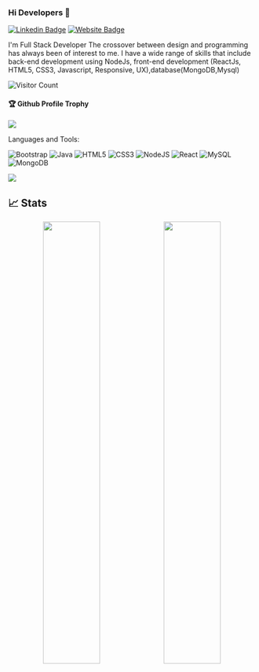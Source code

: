 ### Hi Developers 👋

[![Linkedin Badge](https://img.shields.io/badge/-Shruti-blue?style=flat-square&logo=Linkedin&logoColor=white&link=https://www.linkedin.com/in/aakash--01629954/)](https://www.linkedin.com/in/shruti-patel-071b551b4/)
[![Website Badge](https://img.shields.io/badge/WebSite-Shruti-green)]( https://shrutijpatel.github.io/shrutiprofile/)

I'm
Full Stack Developer
The crossover between design and programming has always been of interest to me. I have a wide range of skills that include back-end development using  NodeJs, front-end development (ReactJs, HTML5, CSS3, Javascript, Responsive, UX),database(MongoDB,Mysql)


![Visitor Count](https://profile-counter.glitch.me/shrutijpatel/count.svg)

<div>
  <h4>🏆 Github Profile Trophy</h4>
  <a href="https://github.com/ryo-ma/github-profile-trophy">
    <img src="https://github-profile-trophy.vercel.app/?username=shrutijpatel&column=7"/>
  </a>
</div>

Languages and Tools: 

 <img alt="Bootstrap" src="https://img.shields.io/badge/bootstrap-%23563D7C.svg?style=flat-square&logo=bootstrap&logoColor=white"/> <img alt="Java" src="https://img.shields.io/badge/java-%23ED8B00.svg?style=flat-square&logo=java&logoColor=white"/> <img alt="HTML5" src="https://img.shields.io/badge/html5-%23E34F26.svg?style=flat-square&logo=html5&logoColor=white"/> <img alt="CSS3" src="https://img.shields.io/badge/css3-%231572B6.svg?style=flat-square&logo=css3&logoColor=white"/> <img alt="NodeJS" src="https://img.shields.io/badge/node.js-%2343853D.svg?style=flat-square&logo=node-dot-js&logoColor=white"/> <img alt="React" src="https://img.shields.io/badge/react-%2320232a.svg?style=flat-square&logo=react&logoColor=%2361DAFB"/> <img alt="MySQL" src="https://img.shields.io/badge/mysql-%2300f.svg?style=flat-square&logo=mysql&logoColor=white"/> <img alt="MongoDB" src ="https://img.shields.io/badge/MongoDB-%234ea94b.svg?style=flat-square&logo=mongodb&logoColor=white"/>

![](https://activity-graph.herokuapp.com/graph?username=shrutijpatel&theme=react-dark&area=true)
## 📈 Stats
<p align="center">
	
  <img width="48%" src="https://github-readme-stats.vercel.app/api?username=shrutijpatel&show_icons=true&theme=tokyonight" />
  <img width="48%" src="https://github-readme-streak-stats.herokuapp.com/?user=shrutijpatel&theme=tokyonight" />
</p>
<!--
**shrutijpatel/shrutijpatel** is a ✨ _special_ ✨ repository because its `README.md` (this file) appears on your GitHub profile.

Here are some ideas to get you started:

- 🔭 I’m currently working on ...
- 🌱 I’m currently learning ...
- 👯 I’m looking to collaborate on ...
- 🤔 I’m looking for help with ...
- 💬 Ask me about ...
- 📫 How to reach me: ...
- 😄 Pronouns: ...
- ⚡ Fun fact: .....

-->

